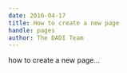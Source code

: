 ```yaml
---
date: 2016-04-17
title: How to create a new page
handle: pages
author: The DADI Team
---
```


how to create a new page...